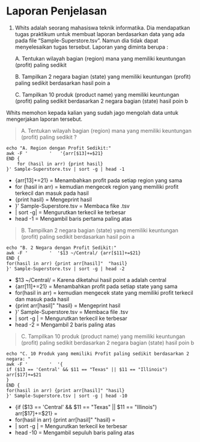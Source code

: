 # Laporan Penjelasan

1. Whits adalah seorang mahasiswa teknik informatika. Dia mendapatkan tugas praktikum
untuk membuat laporan berdasarkan data yang ada pada file “Sample-Superstore.tsv”.
Namun dia tidak dapat menyelesaikan tugas tersebut. Laporan yang diminta berupa :

   A. Tentukan wilayah bagian (region) mana yang memiliki keuntungan (profit) paling
      sedikit
   
   B. Tampilkan 2 negara bagian (state) yang memiliki keuntungan (profit) paling
      sedikit berdasarkan hasil poin a

   C. Tampilkan 10 produk (product name) yang memiliki keuntungan (profit) paling
      sedikit berdasarkan 2 negara bagian (state) hasil poin b

Whits memohon kepada kalian yang sudah jago mengolah data untuk mengerjakan
laporan tersebut.

> A. Tentukan wilayah bagian (region) mana yang memiliki keuntungan (profit) paling
sedikit ?

    echo "A. Region dengan Profit Sedikit:" 
    awk -F '        '   '{arr[$13]+=$21} 
    END {
        for (hasil in arr) {print hasil}
    }' Sample-Superstore.tsv | sort -g | head -1
    
* {arr[$13]+=$21} = Menambahkan profit pada setiap region yang sama 
*  for (hasil in arr) = kemudian mengecek region yang memiliki profit terkecil dan masuk pada hasil
* {print hasil} = Mengeprint hasil
* }' Sample-Superstore.tsv = Membaca fike .tsv
*  | sort -g| = Mengurutkan terkecil ke terbesar
*  head -1 = Mengambil baris pertama paling atas

>  B. Tampilkan 2 negara bagian (state) yang memiliki keuntungan (profit) paling
      sedikit berdasarkan hasil poin a
      
    echo "B. 2 Negara dengan Profit Sedikit:"
    awk -F '        '  '$13 ~/Central/ {arr[$11]+=$21}
    END {
    for(hasil in arr) {print arr[hasil]"  "hasil}
    }' Sample-Superstore.tsv | sort -g | head -2
    
*  $13 ~/Central/ = Karena diketahui hasil point a adalah central 
* {arr[$11]+=$21} = Menambahkan profit pada setiap state yang sama  
*  for(hasil in arr) = kemudian mengecek state yang memiliki profit terkecil dan masuk pada hasil
*  {print arr[hasil]"  "hasil} = Mengeprint hasil
*  }' Sample-Superstore.tsv = Membaca file .tsv
*  | sort -g | = Mengurutkan terkecil ke terbesar
*  head -2 = Mengambil 2 baris paling atas

> C. Tampilkan 10 produk (product name) yang memiliki keuntungan (profit) paling
      sedikit berdasarkan 2 negara bagian (state) hasil poin b
      
    echo "C. 10 Produk yang memiliki Profit paling sedikit berdasarkan 2 negara: "
    awk -F '        '  '{
    if ($13 == 'Central' && $11 == "Texas" || $11 == "Illinois") arr[$17]+=$21
    }
    END {
    for(hasil in arr) {print arr[hasil]" "hasil}
    }' Sample-Superstore.tsv | sort -g | head -10
    
*  {if ($13 == 'Central' && $11 == "Texas" || $11 == "Illinois") arr[$17]+=$21} = 
*  for(hasil in arr) {print arr[hasil]" "hasil} =
*  | sort -g | = Mengurutkan terkecil ke terbesar
*  head -10 = Mengambil sepuluh baris paling atas
